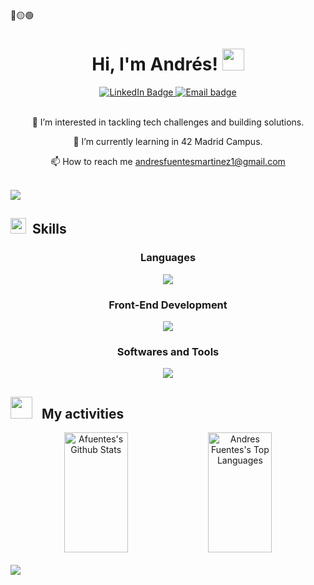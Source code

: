 <div>
🔴🟡🟢

<br>

</div>

<div align="center">
   	<h1 align="center">Hi, I'm Andrés! <img src="https://media.giphy.com/media/hvRJCLFzcasrR4ia7z/giphy.gif" width="35">​</h1>
    	<a href="https://www.linkedin.com/in/afuentes-dev">
		<img src="https://img.shields.io/badge/LinkedIn-0077B5?style=for-the-badge&logo=linkedin&logoColor=white" alt="LinkedIn Badge"/>
	</a>
	<a href="mailto:andresfuentesmartinez1@gmail.com">
		<img src="https://img.shields.io/badge/Gmail-D14836?style=for-the-badge&logo=gmail&logoColor=white" alt="Email badge"/>
	</a>
</div>
<br>
<div align="center">

👀 I’m interested in tackling tech challenges and building solutions.

🌱 I’m currently learning in 42 Madrid Campus.

📫 How to reach me andresfuentesmartinez1@gmail.com 

</div>
<br>
<img src="https://user-images.githubusercontent.com/73097560/115834477-dbab4500-a447-11eb-908a-139a6edaec5c.gif">
<h2><img src="https://media2.giphy.com/media/QssGEmpkyEOhBCb7e1/giphy.gif?cid=ecf05e47a0n3gi1bfqntqmob8g9aid1oyj2wr3ds3mg700bl&rid=giphy.gif" width ="25"> &nbsp;Skills</h2>
<div align="center">

<h3>Languages</h3>

<a href="https://github.com/afuentes-dev">
    <img src="https://skillicons.dev/icons?i=c,cpp,py&perline=14" />
  </a>

<br>   

<h3>Front-End Development</h3>

<a href="https://github.com/afuentes-dev">
    <img src="https://skillicons.dev/icons?i=html,css,js&perline=14" />
  </a>

<br>

<h3>Softwares and Tools</h3>

<a href="https://github.com/afuentes-dev">
    <img src="https://skillicons.dev/icons?i=git,github,vscode,linux&perline=14" />
  </a>

</div>

<h2><img src="https://media.giphy.com/media/iY8CRBdQXODJSCERIr/giphy.gif" width="35"> &nbsp; My activities</h2>
<div align="center">
	<a width="100%"> 
	<a href="https://github.com/afuentes-dev"><img alt="Afuentes's Github Stats" src="https://denvercoder1-github-readme-stats.vercel.app/api?username=afuentes-dev&show_icons=true&include_all_commits=true&theme=react&bg_color=0D1117&title_color=fff&icon_color=79ff97&hide_border=true" height="192" width="45%"/></a>
	<a href="https://github.com/afuentes-dev"><img alt="Andres Fuentes's Top Languages" src="https://denvercoder1-github-readme-stats.vercel.app/api/top-langs/?username=afuentes-dev&langs_count=8&layout=compact&theme=react&bg_color=0D1117&title_color=fff&icon_color=79ff97&hide_border=true" height="192px" width="45%"/></a>
	</a>
</div>
<br>
<img src="https://user-images.githubusercontent.com/73097560/115834477-dbab4500-a447-11eb-908a-139a6edaec5c.gif">

